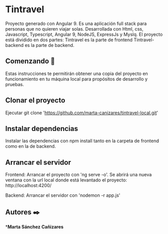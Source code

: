 # Tintravel

Proyecto generado con Angular 9. 
Es una aplicación full stack para personas que no quieren viajar solas.
Desarrollada con Html, css, Javascript, Typescript, Angular 9, NodeJS, ExpressJs y Myslq.
El proyecto está dividido en dos partes:
Tintravel es la parte de frontend
Tintravel-backend es la parte de backend.


## Comenzando 🚀
Estas instrucciones te permitirán obtener una copia del proyecto en funcionamiento en tu máquina local para propósitos de desarrollo y pruebas.

## Clonar el proyecto

Ejecutar git clone 'https://github.com/marta-canizares/tintravel-local.git'

## Instalar dependencias

Instalar las dependencias con npm install tanto en la carpeta de frontend como en la de backend.

## Arrancar el servidor

Frontend:
Arrancar el proyecto con 'ng serve -o'.  Se abrirá una nueva ventana con la url local donde está levantado el proyecto: http://localhost:4200/

Backend:
Arrancar el servidor con 'nodemon -r app.js'

## Autores ✒️

***Marta Sánchez Cañizares** 




